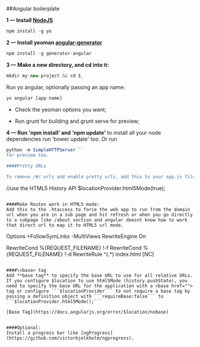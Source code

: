 ##Angular boilerplate


**1 — Install [NodeJS](https://nodejs.org/)**

```javascript
npm install -g yo
```

**2 — Install yeoman [angular-generator](https://github.com/yeoman/generator-angular)** 

```javascript
npm install -g generator-angular
```

**3 — Make a new directory, and cd into it:**

```javascript
mkdir my-new-project && cd $_
```

Run yo angular, optionally passing an app name:
```javascript
yo angular [app-name]
```

- Check the yeoman options you want;

- Run grunt for building and grunt serve for preview;


**4 — Run 'npm install' and 'npm update'** to install all your node dependencies
run 'bower update' too. Or run 
```javascript
python -m SimpleHTTPServer```
for preview too.

####Pretty URLs

To remove /#/ urls and enable pretty urls, add this to your app.js file inside the config function:

```
//use the HTML5 History API
$locationProvider.html5Mode(true);
```
        
####Make Routes work in HTML5 mode:
Add this to the .htaccess to force the web app to run from the domain url when you are in a sub page and hit refresh or when you go directly to a subpage like /about section and angular doesnt know how to work that direct url to map it to HTML5 url mode.

```
Options +FollowSymLinks -MultiViews
RewriteEngine On

RewriteCond %{REQUEST_FILENAME} !-f
RewriteCond %{REQUEST_FILENAME} !-d
RewriteRule ^(.*) index.html [NC]
```

####\<base> tag
Add **base tag** to specify the base URL to use for all relative URLs.
If you configure $location to use html5Mode (history.pushState), you need to specify the base URL for the application with a <base href=""> tag or configure ```$locationProvider``` to not require a base tag by passing a definition object with ```requireBase:false``` to ```$locationProvider.html5Mode();```

[Base Tag](https://docs.angularjs.org/error/$location/nobase)


####Optional:
Install a progress bar like [ngProgress](https://github.com/victorbjelkholm/ngprogress).
